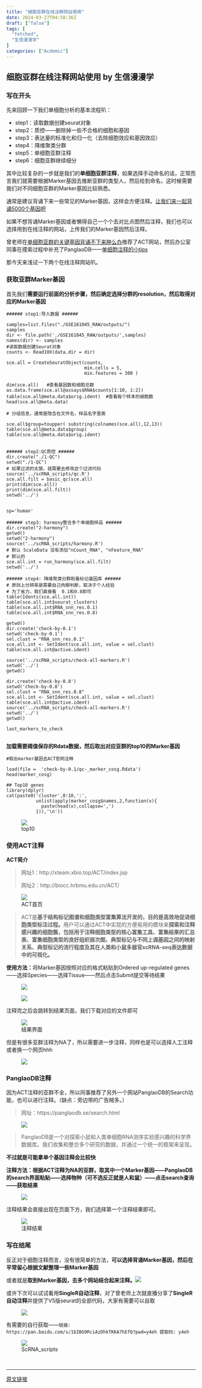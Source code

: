 ```yaml
---
title: "细胞亚群在线注释网站使用"
date: 2024-03-27T04:58:36Z
draft: ["false"]
tags: [
  "fetched",
  "生信漫漫学"
]
categories: ["Acdemic"]
---
```

细胞亚群在线注释网站使用 by 生信漫漫学
------
<div><section data-tool="mdnice编辑器" data-website="https://www.mdnice.com"><h3 data-tool="mdnice编辑器"><span></span><span></span><span>写在开头</span><span></span></h3><p data-tool="mdnice编辑器">先来回顾一下我们单细胞分析的基本流程叭：</p><ul data-tool="mdnice编辑器"><li><section>step1：读取数据创建seurat对象</section></li><li><section>step2：质控——删除掉一些不合格的细胞和基因</section></li><li><section>step3：表达量的标准化和归一化（去除细胞效应和基因效应）</section></li><li><section>step4：降维聚类分群</section></li><li><section>step5：单细胞亚群注释</section></li><li><section>step6：细胞亚群继续细分</section></li></ul><p data-tool="mdnice编辑器">其中比较复杂的一步就是我们的<strong>单细胞亚群注释</strong>，如果选择手动命名的话，正常而言我们就需要根据Marker基因去推断亚群的类型人，然后给到命名，这时候需要我们对不同细胞亚群的Marker基因比较熟悉。</p><p data-tool="mdnice编辑器">通常是建议背诵下来一些常见的Marker基因，这样会方便注释。<a href="https://mp.weixin.qq.com/s?__biz=MzAxMDkxODM1Ng==&amp;mid=2247528121&amp;idx=1&amp;sn=13dc8e0de15afd0dcc840e460dc93a6f&amp;scene=21#wechat_redirect" data-linktype="2">让我们来一起背诵5000个基因吧</a></p><p data-tool="mdnice编辑器">如果不想背诵Marker基因或者懒得自己一个个去对比点图然后注释，我们也可以选择用到在线注释的网站，上传我们的Marker基因然后注释。</p><p data-tool="mdnice编辑器">曾老师在<a href="https://mp.weixin.qq.com/s?__biz=MzI1Njk4ODE0MQ==&amp;mid=2247519821&amp;idx=1&amp;sn=f0d12e88cad52018c940f26e8268c0c5&amp;scene=21#wechat_redirect" data-linktype="2">单细胞亚群的关键基因背诵不下来肿么办</a>推荐了ACT网站，然后办公室同事在摸索过程中补充了PanglaoDB——<a href="https://mp.weixin.qq.com/s?__biz=MzkxMzYyMTk1Mw==&amp;mid=2247483808&amp;idx=1&amp;sn=bd96dd758d3e1b819fcedfc1ed86f75a&amp;scene=21#wechat_redirect" data-linktype="2">单细胞注释的小tips</a></p><p data-tool="mdnice编辑器">那今天来浅试一下两个在线注释网站叭。</p><h3 data-tool="mdnice编辑器"><span></span><span></span><span>获取亚群Marker基因</span><span></span></h3><p data-tool="mdnice编辑器">首先我们<strong>需要运行前面的分析步骤，然后确定选择分群的resolution，然后取得对应的Marker基因</strong></p><pre data-tool="mdnice编辑器"><span></span><code><span>###### step1:导入数据 ######   </span><br><br>samples=list.files(<span>"./GSE161045_RAW/outputs/"</span>)<br>samples<br>dir &lt;- file.path(<span>'./GSE161045_RAW/outputs/'</span>,samples)<br>names(dir) &lt;- samples<br><span>#读取数据创建Seurat对象</span><br>counts &lt;- Read10X(data.dir = dir)<br><br>sce.all = CreateSeuratObject(counts,<br>                             min.cells = 5,<br>                             min.features = 300 )<br><br>dim(sce.all)   <span>#查看基因数和细胞总数</span><br>as.data.frame(sce.all@assays<span>$RNA</span><span>$counts</span>[1:10, 1:2])<br>table(sce.all@meta.data<span>$orig</span>.ident)  <span>#查看每个样本的细胞数</span><br>head(sce.all@meta.data)<br><br><span># 分组信息，通常是隐含在文件名，样品名字里面</span><br><br>sce.all<span>$group</span>=toupper( substring(colnames(sce.all),12,13))<br>table(sce.all@meta.data<span>$group</span>)<br>table(sce.all@meta.data<span>$orig</span>.ident)<br><br><br><span>###### step2:QC质控 ######</span><br>dir.create(<span>"./1-QC"</span>)<br>setwd(<span>"./1-QC"</span>)<br><span># 如果过滤的太狠，就需要去修改这个过滤代码</span><br><span>source</span>(<span>'../scRNA_scripts/qc.R'</span>)<br>sce.all.filt = basic_qc(sce.all)<br><span>print</span>(dim(sce.all))<br><span>print</span>(dim(sce.all.filt))<br>setwd(<span>'../'</span>)<br><br><br>sp=<span>'human'</span><br><br><span>###### step3: harmony整合多个单细胞样品 ######</span><br>dir.create(<span>"2-harmony"</span>)<br>getwd()<br>setwd(<span>"2-harmony"</span>)<br><span>source</span>(<span>'../scRNA_scripts/harmony.R'</span>)<br><span># 默认 ScaleData 没有添加"nCount_RNA", "nFeature_RNA"</span><br><span># 默认的</span><br>sce.all.int = run_harmony(sce.all.filt)<br>setwd(<span>'../'</span>)<br><br><span>###### step4: 降维聚类分群和看标记基因库 ######</span><br><span># 原则上分辨率是需要自己肉眼判断，取决于个人经验</span><br><span># 为了省力，我们直接看  0.1和0.8即可</span><br>table(Idents(sce.all.int))<br>table(sce.all.int<span>$seurat_clusters</span>)<br>table(sce.all.int<span>$RNA_snn_res</span>.0.1) <br>table(sce.all.int<span>$RNA_snn_res</span>.0.8) <br><br>getwd()<br>dir.create(<span>'check-by-0.1'</span>)<br>setwd(<span>'check-by-0.1'</span>)<br>sel.clust = <span>"RNA_snn_res.0.1"</span><br>sce.all.int &lt;- SetIdent(sce.all.int, value = sel.clust)<br>table(sce.all.int@active.ident) <br><br><span>source</span>(<span>'../scRNA_scripts/check-all-markers.R'</span>)<br>setwd(<span>'../'</span>) <br>getwd()<br><br>dir.create(<span>'check-by-0.8'</span>)<br>setwd(<span>'check-by-0.8'</span>)<br>sel.clust = <span>"RNA_snn_res.0.8"</span><br>sce.all.int &lt;- SetIdent(sce.all.int, value = sel.clust)<br>table(sce.all.int@active.ident) <br><span>source</span>(<span>'../scRNA_scripts/check-all-markers.R'</span>)<br>setwd(<span>'../'</span>) <br>getwd()<br><br>last_markers_to_check<br><br></code></pre><p data-tool="mdnice编辑器"><strong>加载需要阈值保存的Rdata数据，然后取出对应亚群的top10的Marker基因</strong></p><pre data-tool="mdnice编辑器"><span></span><code><span>#取出marker基因去ACT官网注释</span><br><br>load(file =  <span>'check-by-0.1/qc-_marker_cosg.Rdata'</span>)<br>head(marker_cosg)<br><br><span>## Top10 genes</span><br>library(dplyr)  <br>cat(paste0(<span>'cluster'</span>,0:10,<span>':'</span>,<br>           unlist(apply(marker_cosg<span>$names</span>,2,<span>function</span>(x){<br>             paste(head(x),collapse=<span>','</span>)<br>           })),<span>'\n'</span>))<br></code></pre><figure data-tool="mdnice编辑器"><img data-imgfileid="100003089" data-ratio="0.5050377833753149" data-src="https://mmbiz.qpic.cn/sz_mmbiz_png/icQem1PXnP9YXq4yU2AbPbN7V0X4u7DFKiaT2L4oibibBic43ibwQfHeTJRbpvLzvlU36G16ZsotjcSUMFwlLkzNGmvg/640?wx_fmt=png&amp;from=appmsg" data-type="png" data-w="794" src="https://mmbiz.qpic.cn/sz_mmbiz_png/icQem1PXnP9YXq4yU2AbPbN7V0X4u7DFKiaT2L4oibibBic43ibwQfHeTJRbpvLzvlU36G16ZsotjcSUMFwlLkzNGmvg/640?wx_fmt=png&amp;from=appmsg"><figcaption>top10</figcaption></figure><h3 data-tool="mdnice编辑器"><span></span><span></span><span>使用ACT注释</span><span></span></h3><p data-tool="mdnice编辑器"><strong>ACT简介</strong></p><blockquote data-tool="mdnice编辑器"><span></span><p>网址1：http://xteam.xbio.top/ACT/index.jsp</p><p>网址2：http://biocc.hrbmu.edu.cn/ACT/</p></blockquote><figure data-tool="mdnice编辑器"><img data-imgfileid="100003092" data-ratio="0.5965946299934513" data-src="https://mmbiz.qpic.cn/sz_mmbiz_png/icQem1PXnP9YXq4yU2AbPbN7V0X4u7DFKnCQe7hL6s09dU0ndRI40DtTufHpQs6QJ95bibDjo8FlfzwwKlIu2jwA/640?wx_fmt=png&amp;from=appmsg" data-type="png" data-w="1527" src="https://mmbiz.qpic.cn/sz_mmbiz_png/icQem1PXnP9YXq4yU2AbPbN7V0X4u7DFKnCQe7hL6s09dU0ndRI40DtTufHpQs6QJ95bibDjo8FlfzwwKlIu2jwA/640?wx_fmt=png&amp;from=appmsg"><figcaption>ACT首页</figcaption></figure><blockquote data-tool="mdnice编辑器"><span></span><p>ACT是<strong>基于结构标记图谱和细胞类型富集算法开发的，目的是高效地促进细胞类型标注过程。</strong>用户可以通过ACT中实现的方便易用的模块来<strong>探索和注释感兴趣的细胞簇，包括用于注释细胞类型的核心富集工具、富集结果的汇总表、富集细胞类型的良好组织层次图、典型标记与不同上调基因之间的映射关系、典型标记的流行程度及其在人类和小鼠多器官scRNA-seq表达数据中的可视化。</strong></p></blockquote><p data-tool="mdnice编辑器"><strong>使用方法：</strong>将Marker基因按照对应的格式粘贴到Ordered up-regulated genes——选择Species——选择Tissue——然后点击Submit提交等待结果</p><figure data-tool="mdnice编辑器"><img data-imgfileid="100003093" data-ratio="1.1274787535410764" data-src="https://mmbiz.qpic.cn/sz_mmbiz_png/icQem1PXnP9YXq4yU2AbPbN7V0X4u7DFK17uB6TZzNOrwQl7yiau0u4mPTK60kquJj1MpPahxxIRg2etlHZEAy6A/640?wx_fmt=png&amp;from=appmsg" data-type="png" data-w="706" src="https://mmbiz.qpic.cn/sz_mmbiz_png/icQem1PXnP9YXq4yU2AbPbN7V0X4u7DFK17uB6TZzNOrwQl7yiau0u4mPTK60kquJj1MpPahxxIRg2etlHZEAy6A/640?wx_fmt=png&amp;from=appmsg"></figure><figure data-tool="mdnice编辑器"><img data-imgfileid="100003090" data-ratio="0.4426981008513425" data-src="https://mmbiz.qpic.cn/sz_mmbiz_png/icQem1PXnP9YXq4yU2AbPbN7V0X4u7DFKftZ7Xs8hRROKf9BSSfFo7Br80LoicUIwT6jtfQTkbd3henPqPJe6urg/640?wx_fmt=png&amp;from=appmsg" data-type="png" data-w="1527" src="https://mmbiz.qpic.cn/sz_mmbiz_png/icQem1PXnP9YXq4yU2AbPbN7V0X4u7DFKftZ7Xs8hRROKf9BSSfFo7Br80LoicUIwT6jtfQTkbd3henPqPJe6urg/640?wx_fmt=png&amp;from=appmsg"></figure><p data-tool="mdnice编辑器">注释完之后会跳转到结果页面，我们下载对应的文件即可</p><figure data-tool="mdnice编辑器"><img data-imgfileid="100003091" data-ratio="0.5575275397796817" data-src="https://mmbiz.qpic.cn/sz_mmbiz_png/icQem1PXnP9YXq4yU2AbPbN7V0X4u7DFKmktBcDcVcdEjl4nPHakSq9wh8jnPppiaia6XuEInEX224208JGQVwN5A/640?wx_fmt=png&amp;from=appmsg" data-type="png" data-w="1634" src="https://mmbiz.qpic.cn/sz_mmbiz_png/icQem1PXnP9YXq4yU2AbPbN7V0X4u7DFKmktBcDcVcdEjl4nPHakSq9wh8jnPppiaia6XuEInEX224208JGQVwN5A/640?wx_fmt=png&amp;from=appmsg"><figcaption>结果界面</figcaption></figure><p data-tool="mdnice编辑器">但是有很多亚群注释为NA了，所以需要进一步注释，同样也是可以选择人工注释或者换一个网页hhh</p><figure data-tool="mdnice编辑器"><img data-imgfileid="100003094" data-ratio="0.5362776025236593" data-src="https://mmbiz.qpic.cn/sz_mmbiz_png/icQem1PXnP9YXq4yU2AbPbN7V0X4u7DFKf25Bgia6ocQAlDAFJLITZoyFT2iaxO0ugAC154icRabfZtosbeBp5ibslw/640?wx_fmt=png&amp;from=appmsg" data-type="png" data-w="1268" src="https://mmbiz.qpic.cn/sz_mmbiz_png/icQem1PXnP9YXq4yU2AbPbN7V0X4u7DFKf25Bgia6ocQAlDAFJLITZoyFT2iaxO0ugAC154icRabfZtosbeBp5ibslw/640?wx_fmt=png&amp;from=appmsg"></figure><h3 data-tool="mdnice编辑器"><span></span><span></span><span>PanglaoDB注释</span><span></span></h3><p data-tool="mdnice编辑器">因为ACT注释的亚群不全，所以同事推荐了另外一个网站PanglaoDB的Search功能，也可以进行注释。（缺点：旁边带的广告贼多。）</p><blockquote data-tool="mdnice编辑器"><span></span><p>网址：https://panglaodb.se/search.html</p></blockquote><figure data-tool="mdnice编辑器"><img data-imgfileid="100003097" data-ratio="0.5464907018596281" data-src="https://mmbiz.qpic.cn/sz_mmbiz_png/icQem1PXnP9YXq4yU2AbPbN7V0X4u7DFKvqcwwR9XGybbicOUt4uw9BVEmxElwMgmQibjex88MHN1MrMicc2kiaGUYQ/640?wx_fmt=png&amp;from=appmsg" data-type="png" data-w="1667" src="https://mmbiz.qpic.cn/sz_mmbiz_png/icQem1PXnP9YXq4yU2AbPbN7V0X4u7DFKvqcwwR9XGybbicOUt4uw9BVEmxElwMgmQibjex88MHN1MrMicc2kiaGUYQ/640?wx_fmt=png&amp;from=appmsg"></figure><blockquote data-tool="mdnice编辑器"><span></span><p>PanglaoDB是一个对探索小鼠和人类单细胞RNA测序实验感兴趣的科学界数据库。我们收集和整合多个研究的数据，并通过一个统一的框架来呈现。</p></blockquote><p data-tool="mdnice编辑器"><strong>不过就是可能拿单个基因注释会比较快</strong></p><p data-tool="mdnice编辑器"><strong>注释方法：根据ACT注释为NA的亚群，取其中一个Marker基因——PanglaoDB的search界面粘贴——选择物种（可不选反正就是人和鼠）——点击search查询——获取结果</strong></p><figure data-tool="mdnice编辑器"><img data-imgfileid="100003096" data-ratio="0.5658385093167702" data-src="https://mmbiz.qpic.cn/sz_mmbiz_png/icQem1PXnP9YXq4yU2AbPbN7V0X4u7DFKBricQUpBtXdic6DMFUwNPNdFbrx8tnjj95qTFws69Y6kkFOnnvXSEJTA/640?wx_fmt=png&amp;from=appmsg" data-type="png" data-w="1610" src="https://mmbiz.qpic.cn/sz_mmbiz_png/icQem1PXnP9YXq4yU2AbPbN7V0X4u7DFKBricQUpBtXdic6DMFUwNPNdFbrx8tnjj95qTFws69Y6kkFOnnvXSEJTA/640?wx_fmt=png&amp;from=appmsg"></figure><p data-tool="mdnice编辑器">注释结果会直接出现在页面下方，我们选择第一个注释结果即可。</p><figure data-tool="mdnice编辑器"><img data-imgfileid="100003098" data-ratio="0.6274104683195593" data-src="https://mmbiz.qpic.cn/sz_mmbiz_png/icQem1PXnP9YXq4yU2AbPbN7V0X4u7DFKWKB9WWvrbvMoAsQGOxoHlIaI87U9aDL5iapFZtQLUicNw7FDKx7Yrowg/640?wx_fmt=png&amp;from=appmsg" data-type="png" data-w="1452" src="https://mmbiz.qpic.cn/sz_mmbiz_png/icQem1PXnP9YXq4yU2AbPbN7V0X4u7DFKWKB9WWvrbvMoAsQGOxoHlIaI87U9aDL5iapFZtQLUicNw7FDKx7Yrowg/640?wx_fmt=png&amp;from=appmsg"><figcaption>注释结果</figcaption></figure><h3 data-tool="mdnice编辑器"><span></span><span></span><span>写在结尾</span><span></span></h3><p data-tool="mdnice编辑器">反正对于细胞注释而言，没有很简单的方法，<strong>可以选择背诵Marker基因，然后在平常留心根据文献整理一些Marker基因</strong></p><p data-tool="mdnice编辑器">或者就是<strong>取到Marker基因，去多个网站结合起来注释。</strong><img data-imgfileid="100003095" data-ratio="0.6216955332725616" data-src="https://mmbiz.qpic.cn/sz_mmbiz_png/icQem1PXnP9YXq4yU2AbPbN7V0X4u7DFKfJv22Ac08LoAP4tYG7oWiapYjp3oia7unonhibrqC0ex7DI4iaV1sTfP2A/640?wx_fmt=png&amp;from=appmsg" data-type="png" data-w="1097" src="https://mmbiz.qpic.cn/sz_mmbiz_png/icQem1PXnP9YXq4yU2AbPbN7V0X4u7DFKfJv22Ac08LoAP4tYG7oWiapYjp3oia7unonhibrqC0ex7DI4iaV1sTfP2A/640?wx_fmt=png&amp;from=appmsg"></p><p data-tool="mdnice编辑器">或许下次可以试试看用<strong>SingleR自动注释</strong>，对了曾老师上次就直播分享了<strong>SingleR自动注释</strong>并提供了V5版seurat的全部代码，大家有需要可以自取</p><figure data-tool="mdnice编辑器"><img data-imgfileid="100003103" data-ratio="0.7737306843267108" data-src="https://mmbiz.qpic.cn/sz_mmbiz_png/icQem1PXnP9YXq4yU2AbPbN7V0X4u7DFKwGYdicbQZ3IopPNqoBSDC8Q7QZG5thA3IITV6XLavvJNxicNnoDpFqUQ/640?wx_fmt=png&amp;from=appmsg" data-type="png" data-w="1812" src="https://mmbiz.qpic.cn/sz_mmbiz_png/icQem1PXnP9YXq4yU2AbPbN7V0X4u7DFKwGYdicbQZ3IopPNqoBSDC8Q7QZG5thA3IITV6XLavvJNxicNnoDpFqUQ/640?wx_fmt=png&amp;from=appmsg"></figure><p data-tool="mdnice编辑器">有需要的自行获取——<code>链接: https://pan.baidu.com/s/1bIBG9RciAzDhkTKKA7hEfQ?pwd=y4eh 提取码: y4eh</code></p><figure data-tool="mdnice编辑器"><img data-imgfileid="100003102" data-ratio="0.6875" data-src="https://mmbiz.qpic.cn/sz_mmbiz_png/icQem1PXnP9YXq4yU2AbPbN7V0X4u7DFKl4gxMAVziaQWA6FViaTgYtQVmicQyb7VWhrzXR9hZiaFSbn4XicGSL41w5g/640?wx_fmt=png&amp;from=appmsg" data-type="png" data-w="1952" src="https://mmbiz.qpic.cn/sz_mmbiz_png/icQem1PXnP9YXq4yU2AbPbN7V0X4u7DFKl4gxMAVziaQWA6FViaTgYtQVmicQyb7VWhrzXR9hZiaFSbn4XicGSL41w5g/640?wx_fmt=png&amp;from=appmsg"><figcaption>ScRNA_scripts</figcaption></figure></section><p><br></p><p><mp-style-type data-value="3"></mp-style-type></p></div>  
<hr>
<a href="https://mp.weixin.qq.com/s/zqWzV4WTuH4qyGi5rCyvDA",target="_blank" rel="noopener noreferrer">原文链接</a>

